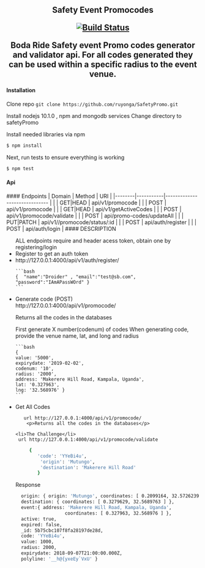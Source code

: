 
<h2 align="center">Safety Event Promocodes</p>

<p align="center">
<a href="https://travis-ci.com/ruyonga/SafetyPromo"><img src="https://travis-ci.com/ruyonga/SafetyPromo.svg?branch=master" alt="Build Status"></a>
</p>

<p>Boda Ride Safety event Promo codes generator and validator api. For all codes generated they can be used within a specific radius to the event venue.</p>

#### Installation
Clone repo `git clone https://github.com/ruyonga/SafetyPromo.git`


Install nodejs 10.1.0 , npm and mongodb  services 
Change directory to safetyPromo

Install needed libraries via npm

```bash
$ npm install
```

Next, run tests to ensure everything is working

```bash
$ npm test
```

<h4>Api</h4>
#### Endpoints
    | Domain | Method    | URI                              |
    |--------|-----------|------------------------------    |
    |        | GET|HEAD  | api/v1/promocode                 |
    |        | POST      | api/v1/promocode                 |
    |        | GET|HEAD  | api/v1/getActiveCodes            |
    |        | POST      | api/v1/promocode/validate        |
    |        | POST      | api/promo-codes/updateAll        |
    |        | PUT|PATCH | api/v1//promocode/status/:id     |
    |        | POST      | api/auth/register                |
    |        | POST      | api/auth/login                   |
#### DESCRIPTION

<ul>
ALL endpoints require and header acess  token, obtain one by registering/login
 <li>Register to get an auth token<li/>
    <a>http://127.0.0.1:4000/api/v1/auth/register/</a>
  
    ```bash
    {  "name":"Droider" , "email":"test@sb.com", "password":"IAmAPassWOrd" }
    ```

<li> Generate code (POST)</li>
     http://127.0.0.1:4000/api/v1/promocode/
    <p>Returns all the codes in the databases</p>
  
First generate X number(codenum) of codes
When generating code, provide the venue name, lat, and long and radius 

    ```bash
    { 
    value: '5000',
    expirydate: '2019-02-02',
    codenum: '10',
    radius: '2000',
    address: 'Makerere Hill Road, Kampala, Uganda',
    lat: '0.327963',
    lng: '32.568976' }
    ```

<li> Get All Codes</li>
   
       url http://127.0.0.1:4000/api/v1/promocode/
        <p>Returns all the codes in the databases</p>

    <li>The Challenge</li>
     url http://127.0.0.1:4000/api/v1/promocode/validate 
     
```bash
     {
        'code': 'YYeBi4u',
         'origin': 'Mutungo',
         'destination': 'Makerere Hill Road'
        }

```
<p>Response</p>

  ```bash  { 
    origin: { origin: 'Mutungo', coordinates: [ 0.2099164, 32.5726239 ] },
    destination: { coordinates: [ 0.3279629, 32.5689763 ] },
    event:{ address: 'Makerere Hill Road, Kampala, Uganda',
                    coordinates: [ 0.327963, 32.568976 ] },
    active: true,
    expired: false,
    _id: 5b75cbc107f8fa28197de28d,
    code: 'YYeBi4u',
    value: 1000,
    radius: 2000,
    expirydate: 2018-09-07T21:00:00.000Z,
    polyline: '__h@{yxeEy`VxU' }
```


     

</ul>
